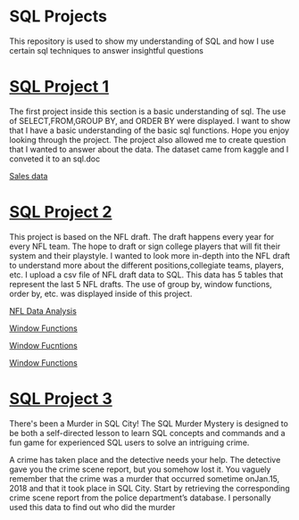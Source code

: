 # SQL Projects
This repository is used to show my understanding of SQL and how I use certain sql techniques to answer insightful questions

# [SQL Project 1](https://reecealbert.github.io/SQLPractice/)
The first project inside this section is a basic understanding of sql. The use of SELECT,FROM,GROUP BY, and ORDER BY were displayed. I want to show that I have a basic understanding of the basic sql functions. Hope you enjoy looking through the project. 
The project also allowed me to create question that I wanted to answer about the data.
The dataset came from kaggle and I conveted it to an sql.doc

[Sales data](https://github.com/ReeceAlbert/SQLPractice/blob/main/Sales%20Data.sql)

# [SQL Project 2](https://reecealbert.github.io/SQLPractice/)
This project is based on the NFL draft. The draft happens every year for every NFL team. The hope to draft or sign college players that will fit their system and their playstyle. I wanted to look more in-depth into the NFL draft to understand more about the different positions,collegiate teams, players, etc. I upload a csv file of NFL draft data to SQL. This data has 5 tables that represent the last 5 NFL drafts. The use of group by, window functions, order by, etc. was displayed inside of this project. 

[NFL Data Analysis](https://github.com/ReeceAlbert/SQLPractice/blob/main/NFLDRaftAnalysis.sql)

[Window Functions](https://github.com/ReeceAlbert/SQLPractice/blob/main/CTE%20with%20college%20teams.sql)

[Window Fucntions](https://github.com/ReeceAlbert/SQLPractice/blob/main/cte%20with%20positions.sql)

[Window Functions](https://github.com/ReeceAlbert/SQLPractice/blob/main/cte%20with%20college%20conferences.sql)

# [SQL Project 3](https://reecealbert.github.io/SQLPractice/)
There's been a Murder in SQL City! The SQL Murder Mystery is designed to be both a self-directed lesson to learn SQL concepts and commands and a fun game for experienced SQL users to solve an intriguing crime.

A crime has taken place and the detective needs your help. The detective gave you the crime scene report, but you somehow lost it. You vaguely remember that the crime was a ​murder​ that occurred sometime on ​Jan.15, 2018​ and that it took place in ​SQL City​. Start by retrieving the corresponding crime scene report from the police department’s database.
I personally used this data to find out who did the murder

